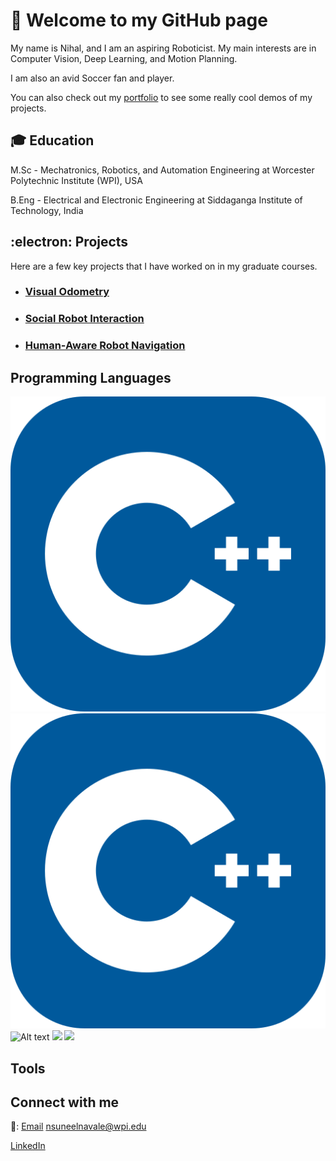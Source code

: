 # 🤖  Welcome to my GitHub page 

My name is Nihal, and I am an aspiring Roboticist. My main interests are in Computer Vision, Deep Learning, and Motion Planning.

I am also an avid Soccer fan and player.

You can also check out my [portfolio](www.nihalnavale.com) to see some really cool demos of my projects.
## 🎓 Education

M.Sc - Mechatronics, Robotics, and Automation Engineering at Worcester Polytechnic Institute (WPI), USA

B.Eng - Electrical and Electronic Engineering at Siddaganga Institute of Technology, India

## :electron: Projects
Here are a few key projects that I have worked on in my graduate courses.

* ### [Visual Odometry](https://github.com/NIHALNAVALE/Visual-Odometry)

* ### [Social Robot Interaction](https://github.com/NIHALNAVALE/social_robot_navigation)

* ### [Human-Aware Robot Navigation](https://github.com/NIHALNAVALE/human_aware_robot_navigation)

## Programming Languages

![Alt text](./CPP.svg)
<img src="./CPP.svg"> 
![Alt text](./Python-Light.svg)
<img src="./Python-Light.svg"> 
<img src="./ROS-Light.svg">

## Tools

## Connect with me

📧: [Email](nsuneelnavale@wpi.edu) nsuneelnavale@wpi.edu

[LinkedIn](https://www.linkedin.com/in/nihal-navale/)
